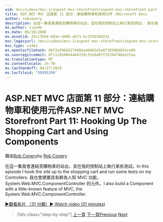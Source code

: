 ```yaml
---
uid: mvc/videos/mvc-1/aspnet-mvc-storefront/aspnet-mvc-storefront-part-11-hooking-up-the-shopping-cart-and-using-components
title: ASP.NET MVC 店面第 11 部分：連結購物車和使用元件 |Microsoft Docs
author: robconery
description: 在這一集我會連結至購物車的站台，並在我的控制站上執行某些測試。 我也會建置一個與 MVC、 th 鮮為人知功能的元件...
ms.author: riande
ms.date: 06/19/2008
ms.assetid: 25cc35b4-601e-448b-abf1-bc253b30d232
msc.legacyurl: /mvc/videos/mvc-1/aspnet-mvc-storefront/aspnet-mvc-storefront-part-11-hooking-up-the-shopping-cart-and-using-components
msc.type: video
ms.openlocfilehash: dbf2a5966227466ba4ddd2e5a07383066054ce60
ms.sourcegitcommit: 0f1119340e4464720cfd16d0ff15764746ea1fea
ms.translationtype: MT
ms.contentlocale: zh-TW
ms.lasthandoff: 04/17/2019
ms.locfileid: "59395299"
---
```

# <a name="aspnet-mvc-storefront-part-11-hooking-up-the-shopping-cart-and-using-components"></a><span data-ttu-id="c60a3-104">ASP.NET MVC 店面第 11 部分：連結購物車和使用元件</span><span class="sxs-lookup"><span data-stu-id="c60a3-104">ASP.NET MVC Storefront Part 11: Hooking Up The Shopping Cart and Using Components</span></span>

<span data-ttu-id="c60a3-105">藉由[Rob Conery](https://github.com/robconery)</span><span class="sxs-lookup"><span data-stu-id="c60a3-105">by [Rob Conery](https://github.com/robconery)</span></span>

<span data-ttu-id="c60a3-106">在這一集我會連結至購物車的站台，並在我的控制站上執行某些測試。</span><span class="sxs-lookup"><span data-stu-id="c60a3-106">In this episode I hook the site up to the shopping cart and run some tests on my Controllers.</span></span> <span data-ttu-id="c60a3-107">我也會建置具有鮮為人知 MVC 功能，System.Web.MVC.ComponentController 的元件。</span><span class="sxs-lookup"><span data-stu-id="c60a3-107">I also build a Component with a little-known feature of MVC, the System.Web.MVC.ComponentController.</span></span>

[<span data-ttu-id="c60a3-108">&#9654;觀看影片 （31 分鐘）</span><span class="sxs-lookup"><span data-stu-id="c60a3-108">&#9654; Watch video (31 minutes)</span></span>](https://channel9.msdn.com/Blogs/ASP-NET-Site-Videos/aspnet-mvc-storefront-part-11-hooking-up-the-shopping-cart-and-using-components)

> [!div class="step-by-step"]
> <span data-ttu-id="c60a3-109">[上一頁](aspnet-mvc-storefront-part-10-shopping-cart-refactor-and-authorization.md)
> [下一頁](aspnet-mvc-storefront-part-12-mocking.md)</span><span class="sxs-lookup"><span data-stu-id="c60a3-109">[Previous](aspnet-mvc-storefront-part-10-shopping-cart-refactor-and-authorization.md)
[Next](aspnet-mvc-storefront-part-12-mocking.md)</span></span>
